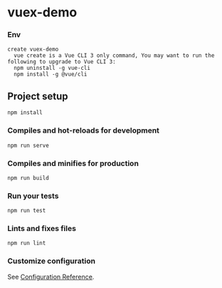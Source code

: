 # vuex-demo

### Env
```
create vuex-demo
  vue create is a Vue CLI 3 only command, You may want to run the following to upgrade to Vue CLI 3:
  npm uninstall -g vue-cli
  npm install -g @vue/cli
```

## Project setup
```
npm install
```

### Compiles and hot-reloads for development
```
npm run serve
```

### Compiles and minifies for production
```
npm run build
```

### Run your tests
```
npm run test
```

### Lints and fixes files
```
npm run lint
```

### Customize configuration
See [Configuration Reference](https://cli.vuejs.org/config/).
